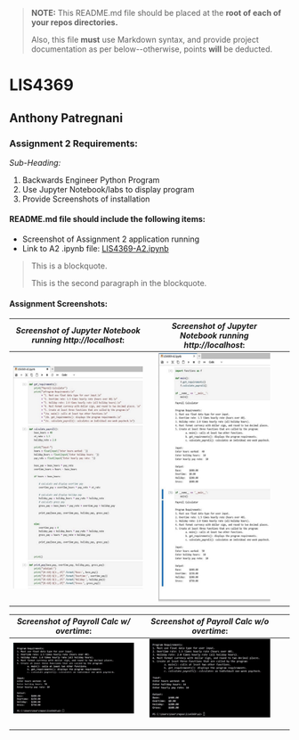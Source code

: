 > **NOTE:** This README.md file should be placed at the **root of each of your repos directories.**
>
>Also, this file **must** use Markdown syntax, and provide project documentation as per below--otherwise, points **will** be deducted.
>

# LIS4369

## Anthony Patregnani

### Assignment 2 Requirements:

*Sub-Heading:*

1. Backwards Engineer Python Program
2. Use Jupyter Notebook/labs to display program
3. Provide Screenshots of installation

#### README.md file should include the following items:

* Screenshot of Assignment 2 application running
* Link to A2 .ipynb file: [LIS4369-A2.ipynb](LIS4369-A2.ipynb "A2 Jupyter Notebook") 

> This is a blockquote.
> 
> This is the second paragraph in the blockquote.
>

#### Assignment Screenshots:



| *Screenshot of Jupyter Notebook running http://localhost*:  |   | *Screenshot of Jupyter Notebook running http://localhost*:  |   |   |
|---|---|---|---|---|
| ![Jupyter Notebook/Lab Screenshot](img/lis4369-A2-1.jpg)  |   |  ![Jupyter Notebook/Lab Screenshot](img/lis4369-A2-2.jpg)  |   |   |


| *Screenshot of Payroll Calc w/ overtime*: |   |  *Screenshot of Payroll Calc w/o overtime*: |   |   |
|---|---|---|---|---|
| ![Jupyter Notebook/Lab Screenshot](img/lis4369-overtime.jpg)  |   |  ![Jupyter Notebook/Lab Screenshot](img/lis4369-no-overtime.jpg)
 |   |   |
|   |   |   |   |   |
|   |   |   |   |   |







